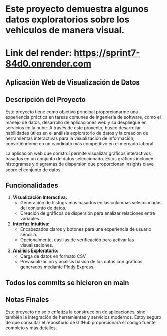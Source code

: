 # Este proyecto demuestra algunos datos exploratorios sobre los vehiculos de manera visual.

# Link del render: https://sprint7-84d0.onrender.com

## Aplicación Web de Visualización de Datos

## Descripción del Proyecto
Este proyecto tiene como objetivo principal proporcionarme una experiencia práctica en tareas comunes de ingeniería de software, como el manejo de datos, desarrollo de aplicaciones web y su despliegue en servicios en la nube. A través de este proyecto, busco desarrollar habilidades útiles en el análisis exploratorio de datos y la creación de herramientas interactivas para la visualización de información, convirtiéndome en un candidato más competitivo en el mercado laboral.

La aplicación web que construí permite visualizar gráficos interactivos basados en un conjunto de datos seleccionado. Estos gráficos incluyen histogramas y diagramas de dispersión que proporcionan insights clave sobre el conjunto de datos.

## Funcionalidades
1. **Visualización Interactiva:**
   - Generación de histogramas basados en las columnas seleccionadas del conjunto de datos.
   - Creación de gráficos de dispersión para analizar relaciones entre variables.
2. **Interfaz Intuitiva:**
   - Encabezados claros y botones para una experiencia de usuario sencilla.
   - Opcionalmente, casillas de verificación para activar las visualizaciones.
3. **Análisis Exploratorio:**
   - Carga de datos en formato CSV.
   - Previsualización y análisis básico de los datos con gráficos generados mediante Plotly Express.

## Todos los commits se hicieron en main

## Notas Finales
Este proyecto no solo enfatiza la construcción de aplicaciones, sino también la integración de herramientas y servicios modernos. Estoy seguro de que consultar el repositorio de GitHub proporcionará el código fuente completo y más detalles.
